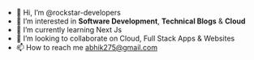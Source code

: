 - 👋 Hi, I’m @rockstar-developers
- 👀 I’m interested in **Software Development**, **Technical Blogs** & **Cloud**
- 🌱 I’m currently learning Next Js
- 💞️ I’m looking to collaborate on Cloud, Full Stack Apps & Websites
- 📫 How to reach me abhik275@gmail.com

<!---
rockstar-developers/rockstar-developers is a ✨ special ✨ repository because its `README.md` (this file) appears on your GitHub profile.
You can click the Preview link to take a look at your changes.
--->
